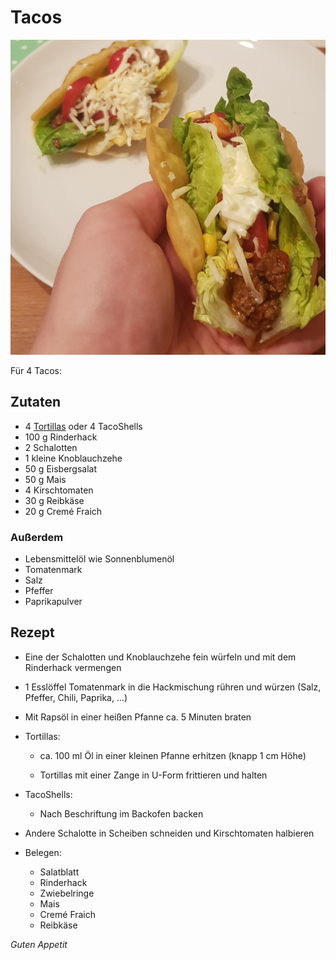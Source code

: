 # Tacos

![img](imgs/Tacos.jpg)

Für 4 Tacos:

## Zutaten
- 4 [Tortillas](Tortillas.md) oder 4 TacoShells
- 100 g Rinderhack
- 2 Schalotten
- 1 kleine Knoblauchzehe
- 50 g Eisbergsalat
- 50 g Mais
- 4 Kirschtomaten
- 30 g Reibkäse
- 20 g Cremé Fraich

### Außerdem
- Lebensmittelöl wie Sonnenblumenöl
- Tomatenmark
- Salz
- Pfeffer
- Paprikapulver

## Rezept
- Eine der Schalotten und Knoblauchzehe fein würfeln und mit dem Rinderhack vermengen

- 1 Esslöffel Tomatenmark in die Hackmischung rühren und würzen (Salz, Pfeffer, Chili, Paprika, ...)

- Mit Rapsöl in einer heißen Pfanne ca. 5 Minuten braten

- Tortillas:
  - ca. 100 ml Öl in einer kleinen Pfanne erhitzen (knapp 1 cm Höhe)

  - Tortillas mit einer Zange in U-Form frittieren und halten

- TacoShells:
  - Nach Beschriftung im Backofen backen

- Andere Schalotte in Scheiben schneiden und Kirschtomaten halbieren

- Belegen:
  - Salatblatt
  - Rinderhack
  - Zwiebelringe
  - Mais
  - Cremé Fraich
  - Reibkäse

*Guten Appetit*

